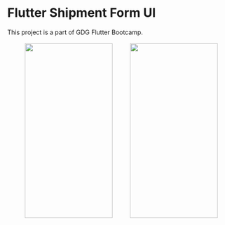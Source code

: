 # Flutter Shipment Form UI

This project is a part of GDG Flutter Bootcamp.<br><br>
<img align="left" src="https://raw.githubusercontent.com/Gupta-shifali/Shipment-Form/master/Shipment-Form/Screenshot_1.png" width="200" height="400" hspace=40> 
<img align="left" src="https://raw.githubusercontent.com/Gupta-shifali/Shipment-Form/master/Shipment-Form/Screenshot_2.png" width="200" height="400">

